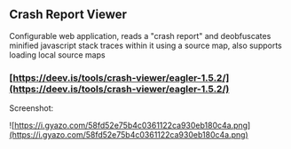 ## Crash Report Viewer

Configurable web application, reads a "crash report" and deobfuscates minified javascript stack traces within it using a source map, also supports loading local source maps

### [https://deev.is/tools/crash-viewer/eagler-1.5.2/](https://deev.is/tools/crash-viewer/eagler-1.5.2/)

Screenshot:

![https://i.gyazo.com/58fd52e75b4c0361122ca930eb180c4a.png](https://i.gyazo.com/58fd52e75b4c0361122ca930eb180c4a.png)
